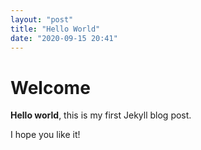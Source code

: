 ```yaml
---
layout: "post"
title: "Hello World"
date: "2020-09-15 20:41"
---
```


# Welcome

**Hello world**, this is my first Jekyll blog post.

I hope you like it!

